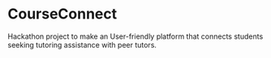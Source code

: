 # CourseConnect
Hackathon project to make an User-friendly platform that connects students seeking tutoring assistance with peer tutors.  
